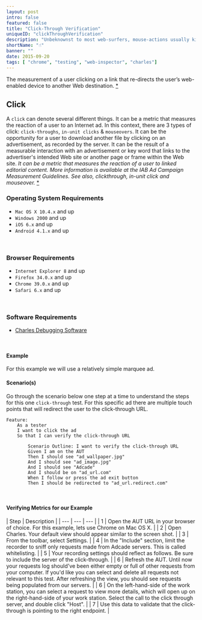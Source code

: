 ```yaml
---
layout: post
intro: false
featured: false
title: "Click-Through Verification"
uniqueID: "clickThroughVerification"
description: "Unbeknownst to most web-surfers, mouse-actions usually kick off an analytics script or a metrics trigger. This is how we can test them."
shortName: "☝️"
banner: ""
date: 2015-09-20
tags: [ "chrome", "testing", "web-inspector", "charles"]
---
```


The measurement of a user clicking on a link that re-directs the user’s web-enabled device to another Web destination. [*](http://www.iab.net/wiki/print/)

## Click

A `click` can denote several different things. It can be a metric that measures the reaction of a user to an Internet ad. In this context, there are 3 types of click: `click-throughs`, `in-unit clicks` & `mouseovers`. It can be the opportunity for a user to download another file by clicking on an advertisement, as recorded by the server. It can be the result of a measurable interaction with an advertisement or key word that links to the advertiser's intended Web site or another page or frame within the Web site. *It can be a metric that measures the reaction of a user to linked editorial content. More information is available at the IAB Ad Campaign Measurement Guidelines. See also, clickthrough, in-unit click and mouseover.* [*](http://www.iab.net/wiki/print/)

### Operating System Requirements

* `Mac OS X 10.4.x` and up
* `Windows 2000` and up
* `iOS 6.x` and up
* `Android 4.1.x`  and up

<br/>

### Browser Requirements

* `Internet Explorer 8` and up
* `Firefox 34.0.x` and up
* `Chrome 39.0.x` and up
* `Safari 6.x` and up

<br/>

### Software Requirements

* [Charles Debugging Software](http://www.charlesproxy.com/)

<br/>

#### Example

For this example we will use a relatively simple marquee ad.

#### Scenario(s)

Go through the scenario below one step at a time to understand the steps for this one `click-through` test. For this specific ad there are multiple touch points that will redirect the user to the click-through URL.

```gherkin
Feature:
	As a tester  
	I want to click the ad  
	So that I can verify the click-through URL  

		Scenario Outline: I want to verify the click-through URL  
		Given I am on the AUT
		Then I should see "ad_wallpaper.jpg"
		And I should see "ad_image.jpg"
		And I should see "Adcade"
		And I should be on "ad_url.com"
		When I follow or press the ad exit button
		Then I should be redirected to "ad_url.redirect.com"
```

<br/>

#### Verifying Metrics for our Example

| Step | Description |
| --- | --- | --- |
| 1 | Open the AUT URL in your browser of choice. For this example, lets use Chrome on Mac OS X. |
| 2 | Open Charles. Your default view should appear similar to the screen shot. |
| 3 | From the toolbar, select Settings. |
| 4 | In the "Include" section, limit the recorder to sniff only requests made from Adcade servers. This is called whitelisting. |
| 5 | Your recording settings should reflect as follows. Be sure to include the server of the click-through. |
| 6 | Refresh the AUT. Until now your requests log should've been either empty or full of other requests from your computer. If you'd like you can select and delete all requests not relevant to this test. After refreshing the view, you should see requests being populated from our servers. |
| 6 | On the left-hand-side of the work station, you can select a request to view more details, which will open up on the right-hand-side of your work station. Select the call to the click through server, and double click "Host".  |
| 7 | Use this data to validate that the click-through is pointing to the right endpoint. |
